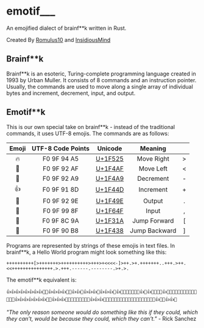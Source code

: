 # emotif___
An emojified dialect of brainf**k written in Rust.

Created By [Romulus10](https://github.com/Romulus10) and [InsidiousMind](https://github.com/InsidiousMind)

## Brainf**k
Brainf**k is an esoteric, Turing-complete programming language created in 1993 by Urban Muller. It consists of 8 commands and an instruction pointer. Usually, the commands are used to move along a single array of individual bytes and increment, decrement, input, and output.

## Emotif**k
This is our own special take on brainf**k - instead of the traditional commands, it uses UTF-8 emojis. The commands are as follows:

| Emoji | UTF-8 Code Points |                 Unicode                  |    Meaning    |      |
| :---: | :---------------: | :--------------------------------------: | :-----------: | :--: |
|  🔥   |    F0 9F 94 A5    | [U+1F525](https://apps.timwhitlock.info/unicode/inspect/hex/1F525) |  Move Right   |  >   |
|  💯   |    F0 9F 92 AF    | [U+1F4AF](http://www.unicode.org/emoji/charts/full-emoji-list.html#1f4af) |   Move Left   |  <   |
|  💩   |    F0 9F 92 A9    | [U+1F4A9](http://www.unicode.org/emoji/charts/full-emoji-list.html#1f4a9) |   Decrement   |  -   |
|  👍   |    F0 9F 91 8D    | [U+1F44D](http://www.unicode.org/emoji/charts/full-emoji-list.html#1f44d) |   Increment   |  +   |
|  💞   |    F0 9F 92 9E    | [U+1F49E](http://www.unicode.org/emoji/charts/full-emoji-list.html#1f49e) |    Output     |  .   |
|  🙏   |    F0 9F 99 8F    | [U+1F64F](http://www.unicode.org/emoji/charts/full-emoji-list.html#1f64f) |     Input     |  ,   |
|  🌚   |    F0 9F 8C 9A    | [U+1F31A](https://apps.timwhitlock.info/unicode/inspect/hex/1F31A) | Jump Forward  |  [   |
|  🐸   |    F0 9F 90 B8    | [U+1F438](https://apps.timwhitlock.info/unicode/inspect/hex/1F438) | Jump Backward |  ]   |

Programs are represented by strings of these emojis in text files. In brainf**k, a Hello World program might look something like this:


`++++++++++[>+++++++>++++++++++>+++>+<<<<-]>++.>+.+++++++..+++.>++.<<+++++++++++++++.>.+++.------.--------.>+.>.`

The emotif\*\*k equivalent is:

`👍👍👍👍👍👍👍👍🌚🔥👍👍👍👍🌚🔥👍👍🔥👍👍👍🔥👍👍👍🔥👍💯💯💯💯💩🐸🔥👍🔥👍🔥💩🔥🔥👍🌚💯🐸💯💩🐸🔥🔥💞🔥💩💩💩💞👍👍👍👍👍👍👍💞💞👍👍👍💞🔥🔥💞💯💩💞💯💞👍👍👍💞💩💩💩💩💩💩💞💩💩💩💩💩💩💩💩💞🔥🔥👍💞🔥👍👍💞`

*"The only reason someone would do something like this if they could, which they can't, would be because they could, which they can't."* - Rick Sanchez
